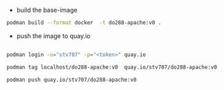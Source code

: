 * build the base-image

```bash 
podman build --format docker  -t do288-apache:v0 .
```

* push the image to quay.io

```bash

podman login -u="stv707" -p="<token>" quay.io

podman tag localhost/do288-apache:v0  quay.io/stv707/do288-apache:v0

podman push quay.io/stv707/do288-apache:v0

```


